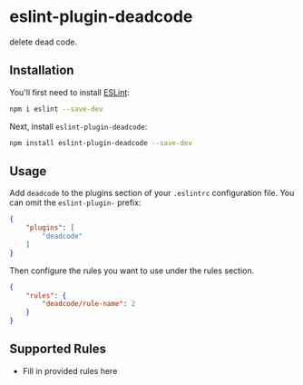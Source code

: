 # eslint-plugin-deadcode

delete dead code.

## Installation

You'll first need to install [ESLint](https://eslint.org/):

```sh
npm i eslint --save-dev
```

Next, install `eslint-plugin-deadcode`:

```sh
npm install eslint-plugin-deadcode --save-dev
```

## Usage

Add `deadcode` to the plugins section of your `.eslintrc` configuration file. You can omit the `eslint-plugin-` prefix:

```json
{
    "plugins": [
        "deadcode"
    ]
}
```


Then configure the rules you want to use under the rules section.

```json
{
    "rules": {
        "deadcode/rule-name": 2
    }
}
```

## Supported Rules

* Fill in provided rules here


